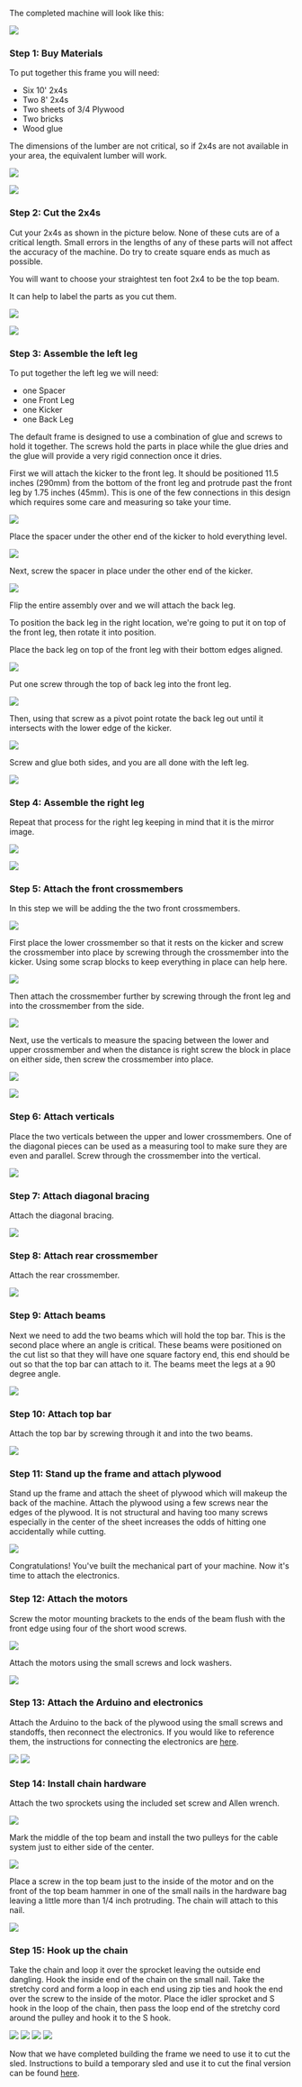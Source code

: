 
The completed machine will look like this:


![](https://raw.githubusercontent.com/MaslowCommunityGarden/The-Default-Frame/master/Pictures/CAD%20overview.PNG)


### Step 1: Buy Materials

To put together this frame you will need:
* Six 10' 2x4s 
* Two 8'  2x4s
* Two sheets of 3/4 Plywood
* Two bricks
* Wood glue

The dimensions of the lumber are not critical, so if 2x4s are not available in your area, the equivalent lumber will work.

![](https://raw.githubusercontent.com/MaslowCommunityGarden/The-Default-Frame/master/Pictures/2x4s%20Uncut.jpg)

![](https://raw.githubusercontent.com/MaslowCommunityGarden/The-Default-Frame/master/Pictures/Bricks%20and%20glue.jpg)

### Step 2: Cut the 2x4s

Cut your 2x4s as shown in the picture below. None of these cuts are of a critical length. Small errors in the lengths of any of these parts will not affect the accuracy of the machine. Do try to create square ends as much as possible.

You will want to choose your straightest ten foot 2x4 to be the top beam.

It can help to label the parts as you cut them.

![](https://raw.githubusercontent.com/MaslowCommunityGarden/The-Default-Frame/master/Pictures/Cut%20List.PNG)

![](https://raw.githubusercontent.com/MaslowCommunityGarden/The-Default-Frame/master/Pictures/2x4s%20Cut.jpg)

### Step 3: Assemble the left leg

To put together the left leg we will need:

* one Spacer
* one Front Leg
* one Kicker
* one Back Leg

The default frame is designed to use a combination of glue and screws to hold it together. The screws hold the parts in place while the glue dries and the glue will provide a very rigid connection once it dries.

First we will attach the kicker to the front leg. It should be positioned 11.5 inches (290mm) from the bottom of the front leg and protrude past the front leg by 1.75 inches (45mm). This is one of the few connections in this design which requires some care and measuring so take your time.

![](https://raw.githubusercontent.com/MaslowCommunityGarden/The-Default-Frame/master/Pictures/Left%20Leg%20Closeup.PNG)

Place the spacer under the other end of the kicker to hold everything level.

![](https://raw.githubusercontent.com/MaslowCommunityGarden/The-Default-Frame/master/Pictures/left%20leg%20begin.jpg)

Next, screw the spacer in place under the other end of the kicker.

![](https://raw.githubusercontent.com/MaslowCommunityGarden/The-Default-Frame/master/Pictures/left%20leg%20with%20spacer%20attached.jpg)

Flip the entire assembly over and we will attach the back leg. 

To position the back leg in the right location, we're going to put it on top of the front leg, then rotate it into position. 

Place the back leg on top of the front leg with their bottom edges aligned. 

![](https://raw.githubusercontent.com/MaslowCommunityGarden/The-Default-Frame/master/Pictures/Back%20of%20leg%20one%20screw%20far.jpg)

Put one screw through the top of back leg into the front leg.

![](https://raw.githubusercontent.com/MaslowCommunityGarden/The-Default-Frame/master/Pictures/Back%20of%20leg%20one%20screw%20close.jpg)

Then, using that screw as a pivot point rotate the back leg out until it intersects with the lower edge of the kicker.

![](https://raw.githubusercontent.com/MaslowCommunityGarden/The-Default-Frame/master/Pictures/Back%20Leg%20Diagram.PNG)

Screw and glue both sides, and you are all done with the left leg.

![](https://raw.githubusercontent.com/MaslowCommunityGarden/The-Default-Frame/master/Pictures/left%20leg%20complete.jpg)

### Step 4: Assemble the right leg

Repeat that process for the right leg keeping in mind that it is the mirror image. 

![](https://raw.githubusercontent.com/MaslowCommunityGarden/The-Default-Frame/master/Pictures/Right%20leg%20flip.jpg)

![](https://raw.githubusercontent.com/MaslowCommunityGarden/The-Default-Frame/master/Pictures/Both%20legs%20as%20mirors.jpg)


### Step 5: Attach the front crossmembers 

In this step we will be adding the the two front crossmembers.

![](https://raw.githubusercontent.com/MaslowCommunityGarden/The-Default-Frame/master/Pictures/Crossmembers%20highlighted.PNG)

First place the lower crossmember so that it rests on the kicker and screw the crossmember into place by screwing through the crossmember into the kicker. Using some scrap blocks to keep everything in place can help here.

![](https://raw.githubusercontent.com/MaslowCommunityGarden/The-Default-Frame/master/Pictures/lower%20crossmember%20screwed%20on%20the%20inside.jpg)

Then attach the crossmember further by screwing through the front leg and into the crossmember from the side.

![](https://raw.githubusercontent.com/MaslowCommunityGarden/The-Default-Frame/master/Pictures/Lower%20crossmember%20screwed%20on%20the%20outside.jpg)

Next, use the verticals to measure the spacing between the lower and upper crossmember and when the distance is right screw the block in place on either side, then screw the crossmember into place.

![](https://raw.githubusercontent.com/MaslowCommunityGarden/The-Default-Frame/master/Pictures/placing%20block%20for%20upper%20crossmember.jpg)

![](https://raw.githubusercontent.com/MaslowCommunityGarden/The-Default-Frame/master/Pictures/upper%20crossmember%20block%20in%20place.jpg)

### Step 6: Attach verticals

Place the two verticals between the upper and lower crossmembers. One of the diagonal pieces can be used as a measuring tool to make sure they are even and parallel. Screw through the crossmember into the vertical.

![](https://raw.githubusercontent.com/MaslowCommunityGarden/The-Default-Frame/master/Pictures/placing%20verticals.jpg)


### Step 7: Attach diagonal bracing

Attach the diagonal bracing.

![](https://raw.githubusercontent.com/MaslowCommunityGarden/The-Default-Frame/master/Pictures/add%20diagonals.jpg)

### Step 8: Attach rear crossmember

Attach the rear crossmember.

![](https://raw.githubusercontent.com/MaslowCommunityGarden/The-Default-Frame/master/Pictures/Add%20rear%20crossmember.jpg)

### Step 9: Attach beams

Next we need to add the two beams which will hold the top bar. This is the second place where an angle is critical. These beams were positioned on the cut list so that they will have one square factory end, this end should be out so that the top bar can attach to it. The beams meet the legs at a 90 degree angle.

![](https://raw.githubusercontent.com/MaslowCommunityGarden/The-Default-Frame/master/Pictures/Add%20beams.jpg)

### Step 10: Attach top bar

Attach the top bar by screwing through it and into the two beams.

![](https://raw.githubusercontent.com/MaslowCommunityGarden/The-Default-Frame/master/Pictures/Add%20top%20beam.jpg)

### Step 11: Stand up the frame and attach plywood

Stand up the frame and attach the sheet of plywood which will makeup the back of the machine. Attach the plywood using a few screws near the edges of the plywood. It is not structural and having too many screws especially in the center of the sheet increases the odds of hitting one accidentally while cutting.

![](https://raw.githubusercontent.com/MaslowCommunityGarden/The-Default-Frame/master/Pictures/Plywood%20in%20place.jpg)

Congratulations! You've built the mechanical part of your machine. Now it's time to attach the electronics.

### Step 12: Attach the motors

Screw the motor mounting brackets to the ends of the beam flush with the front edge using four of the short wood screws.

![](https://raw.githubusercontent.com/MaslowCommunityGarden/The-Default-Frame/master/Pictures/Motor%20Mount%20Attached.jpg)

Attach the motors using the small screws and lock washers.

![](https://raw.githubusercontent.com/MaslowCommunityGarden/The-Default-Frame/master/Pictures/Motor%20Attached.jpg)

### Step 13: Attach the Arduino and electronics

Attach the Arduino to the back of the plywood using the small screws and standoffs, then reconnect the electronics. If you would like to reference them, the instructions for connecting the electronics are [here](http://maslowcommunitygarden.org/Electronics.html?instructions=True).

![](https://raw.githubusercontent.com/MaslowCommunityGarden/The-Default-Frame/master/Pictures/Arduino%20Mounting%20Screws.jpeg)
![](https://raw.githubusercontent.com/MaslowCommunityGarden/The-Default-Frame/master/Pictures/Arduino%20In%20Place.jpg)

### Step 14: Install chain hardware

Attach the two sprockets using the included set screw and Allen wrench.

![](https://raw.githubusercontent.com/MaslowCommunityGarden/The-Default-Frame/master/Pictures/Sprockets%20Installed.jpg)

Mark the middle of the top beam and install the two pulleys for the cable system just to either side of the center.

![](https://raw.githubusercontent.com/MaslowCommunityGarden/The-Default-Frame/master/Pictures/Bungee%20idlers.jpg)

Place a screw in the top beam just to the inside of the motor and on the front of the top beam hammer in one of the small nails in the hardware bag leaving a little more than 1/4 inch protruding. The chain will attach to this nail.

![](https://raw.githubusercontent.com/MaslowCommunityGarden/The-Default-Frame/master/Pictures/Closeup%20of%20Nail%20and%20Screw.jpg)

### Step 15: Hook up the chain

Take the chain and loop it over the sprocket leaving the outside end dangling. Hook the inside end of the chain on the small nail.  Take the stretchy cord and form a loop in each end using zip ties and hook the end over the screw to the inside of the motor. Place the idler sprocket and S hook in the loop of the chain, then pass the loop end of the stretchy cord around the pulley and hook it to the S hook.

![](https://raw.githubusercontent.com/MaslowCommunityGarden/The-Default-Frame/master/Pictures/System%20Overview.jpg)
![](https://raw.githubusercontent.com/MaslowCommunityGarden/The-Default-Frame/master/Pictures/Chain%20Over%20Motor.jpg)
![](https://raw.githubusercontent.com/MaslowCommunityGarden/The-Default-Frame/master/Pictures/Chain%20Idler.jpg)
![](https://raw.githubusercontent.com/MaslowCommunityGarden/The-Default-Frame/master/Pictures/Bungee%20on%20idlers.jpg)


Now that we have completed building the frame we need to use it to cut the sled. Instructions to build a temporary sled and use it to cut the final version can be found [here](http://maslowcommunitygarden.org/Maslow-Ring-System.html?instructions=true).
